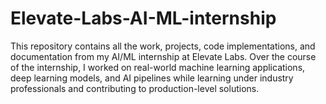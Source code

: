 # Elevate-Labs-AI-ML-internship
This repository contains all the work, projects, code implementations, and documentation from my AI/ML internship at Elevate Labs. Over the course of the internship, I worked on real-world machine learning applications, deep learning models, and AI pipelines while learning under industry professionals and contributing to production-level solutions.
